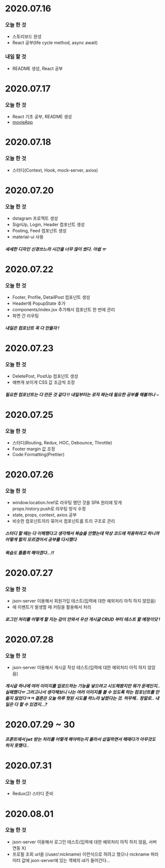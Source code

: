 # 2020.07.16

### 오늘 한 것

- 스토리보드 완성
- React 공부(life cycle method, async await)

### 내일 할 것

- README 생성, React 공부

# 2020.07.17

### 오늘 한 것

- React 기초 공부, README 생성
- [movieApp](https://github.com/jiwon1217/movie_app_2020)

# 2020.07.18

### 오늘 한 것

- 스터디(Context, Hook, mock-server, axios)

# 2020.07.20

### 오늘 한 것

- dstagram 프로젝트 생성
- SignUp, Login, Header 컴포넌트 생성
- Posting, Feed 컴포넌트 생성
- material-ui 사용

##### 세세한 디자인 신경쓰느라 시간을 너무 많이 썼다. 아쉽 ㅠ

# 2020.07.22

### 오늘 한 것

- Footer, Profile, DetailPost 컴포넌트 생성
- Header에 PopupState 추가
- components/index.jsx 추가해서 컴포넌트 한 번에 관리
- 화면 간 라우팅

##### 내일은 컴포넌트 꼭 다 만들자 !

# 2020.07.23

### 오늘 한 것

- DeletePost, PostUp 컴포넌트 생성
- 예쁘게 보이게 CSS 값 조금씩 조정

##### 필요한 컴포넌트는 다 만든 것 같다 !! 내일부터는 로직 짜는데 필요한 공부를 해볼까나 ~

# 2020.07.25

### 오늘 한 것

- 스터디(Routing, Redux, HOC, Debounce, Throttle)
- Footer margin 값 조정
- Code Formatting(Prettier)

# 2020.07.26

### 오늘 한 것

- window.location.href로 라우팅 했던 것을 SPA 원리에 맞게 props.history.push로 라우팅 방식 수정
- state, props, context, axios 공부
- 비슷한 컴포넌트끼리 묶어서 컴포넌트를 트리 구조로 관리

##### 스터디 할 때는 다 이해했다고 생각해서 복습을 안했는데 막상 코드에 적용하려고 하니까 어떻게 할지 모르겠어서 공부를 다시했다

##### 복습도 틈틈히 해야겠다...!!

# 2020.07.27

### 오늘 한 것

- json-server 이용해서 회원가입 테스트(입력에 대한 예외처리 아직 하지 않았음)
- <TextFeild/>에 이벤트가 발생할 때 커링을 활용해서 처리

##### 로그인 처리를 어떻게 할 지는 감이 안와서 우선 게시글 CRUD 부터 테스트 할 예정이닷 !

# 2020.07.28

### 오늘 한 것

- json-server 이용해서 게시글 작성 테스트(입력에 대한 예외처리 아직 하지 않았음)

##### 게시글 하나에 여러 이미지를 업로드하는 기능을 넣으려고 시도해봤지만 뭐가 문제인지.. 실패했다ㅠ 그러고나서 생각해보니 나는 여러 이미지를 볼 수 있도록 하는 컴포넌트를 만들지 않았다ㅋㅋ 결론은 오늘 하루 헛된 시도를 하느라 날렸다는 것. 허무해.. 정말로.. 내일은 다 할 수 있겠지...?

# 2020.07.29 ~ 30

##### 프론트에서 jwt 받는 처리를 어떻게 해야하는지 몰라서 삽질하면서 헤매다가 아무것도 하지 못했다..

# 2020.07.31

### 오늘 한 것

- Redux(2) 스터디 준비

# 2020.08.01

### 오늘 한 것

- json-server 이용해서 로그인 테스트(입력에 대한 예외처리 아직 하지 않음, 서버 연동 X)
- 프로필 조회 url을 (/user/:nickname) 이런식으로 하려고 했으나 nickname 파라미터 값에 json-server에 있는 객체의 id가 들어간다...
